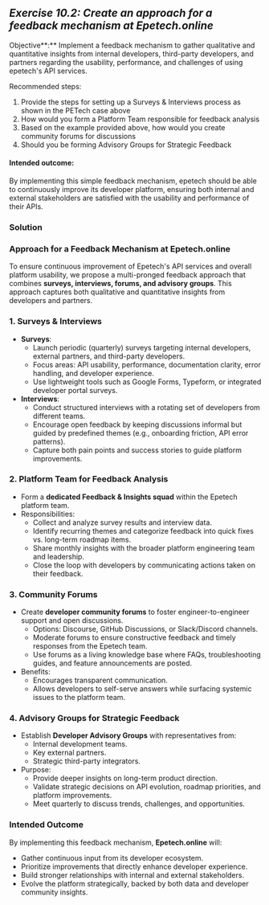 ## ***Exercise 10.2: Create an approach for a feedback mechanism at Epetech.online***

Objective**:** Implement a feedback mechanism to gather qualitative and quantitative insights from internal developers, third-party developers, and partners regarding the usability, performance, and challenges of using epetech's API services.

Recommended steps:

1. Provide the steps for setting up a Surveys & Interviews process as shown in the PETech case above  
2. How would you form a Platform Team responsible for feedback analysis  
3. Based on the example provided above, how would you create community forums for discussions  
4. Should you be forming Advisory Groups for Strategic Feedback

#### Intended outcome:

By implementing this simple feedback mechanism, epetech should be able to continuously improve its developer platform, ensuring both internal and external stakeholders are satisfied with the usability and performance of their APIs. 

### **Solution**

### Approach for a Feedback Mechanism at Epetech.online

To ensure continuous improvement of Epetech's API services and overall platform usability, we propose a multi-pronged feedback approach that combines **surveys, interviews, forums, and advisory groups**. This approach captures both qualitative and quantitative insights from developers and partners.


### 1. Surveys & Interviews
- **Surveys**:  
  - Launch periodic (quarterly) surveys targeting internal developers, external partners, and third-party developers.  
  - Focus areas: API usability, performance, documentation clarity, error handling, and developer experience.  
  - Use lightweight tools such as Google Forms, Typeform, or integrated developer portal surveys.  
- **Interviews**:  
  - Conduct structured interviews with a rotating set of developers from different teams.  
  - Encourage open feedback by keeping discussions informal but guided by predefined themes (e.g., onboarding friction, API error patterns).  
  - Capture both pain points and success stories to guide platform improvements.

### 2. Platform Team for Feedback Analysis
- Form a **dedicated Feedback & Insights squad** within the Epetech platform team.  
- Responsibilities:  
  - Collect and analyze survey results and interview data.  
  - Identify recurring themes and categorize feedback into quick fixes vs. long-term roadmap items.  
  - Share monthly insights with the broader platform engineering team and leadership.  
  - Close the loop with developers by communicating actions taken on their feedback.  

### 3. Community Forums
- Create **developer community forums** to foster engineer-to-engineer support and open discussions.  
  - Options: Discourse, GitHub Discussions, or Slack/Discord channels.  
  - Moderate forums to ensure constructive feedback and timely responses from the Epetech team.  
  - Use forums as a living knowledge base where FAQs, troubleshooting guides, and feature announcements are posted.  
- Benefits:  
  - Encourages transparent communication.  
  - Allows developers to self-serve answers while surfacing systemic issues to the platform team.  

### 4. Advisory Groups for Strategic Feedback
- Establish **Developer Advisory Groups** with representatives from:  
  - Internal development teams.  
  - Key external partners.  
  - Strategic third-party integrators.  
- Purpose:  
  - Provide deeper insights on long-term product direction.  
  - Validate strategic decisions on API evolution, roadmap priorities, and platform improvements.  
  - Meet quarterly to discuss trends, challenges, and opportunities.  

### Intended Outcome
By implementing this feedback mechanism, **Epetech.online** will:  
- Gather continuous input from its developer ecosystem.  
- Prioritize improvements that directly enhance developer experience.  
- Build stronger relationships with internal and external stakeholders.  
- Evolve the platform strategically, backed by both data and developer community insights.
